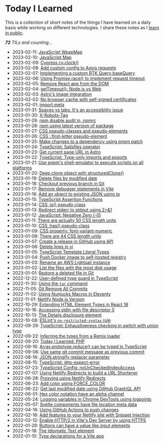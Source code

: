 # Today I Learned

This is a collection of short notes of the things I have learned on a daily basis while working on different technologies. I share these notes as I [learn in public](https://www.learninpublic.org/).

_**72** TILs and counting..._

- 2023-02-11: [JavaScript WeapMap](https://github.com/petermekhaeil/til/blob/master/./learnings/js-weakmap.md)
- 2023-02-10: [JavaScript Map](https://github.com/petermekhaeil/til/blob/master/./learnings/js-map.md)
- 2023-02-09: [Cypress cy.clock()](https://github.com/petermekhaeil/til/blob/master/./learnings/cypress-clock.md)
- 2023-02-08: [Add custom config to Axios requests](https://github.com/petermekhaeil/til/blob/master/./learnings/axios-interceptors.md)
- 2023-02-07: [Implementing a custom RTK Query baseQuery](https://github.com/petermekhaeil/til/blob/master/./learnings/rtk-query-base-query.md)
- 2023-02-06: [Using Promise.race() to implement request timeout](https://github.com/petermekhaeil/til/blob/master/./learnings/js-promise-race.md)
- 2023-02-05: [Remove React app from the DOM](https://github.com/petermekhaeil/til/blob/master/./learnings/react-unmount-component-at-node.md)
- 2023-02-04: [setTimeout(): Node.js vs Web](https://github.com/petermekhaeil/til/blob/master/./learnings/settimeout-node-vs-web.md)
- 2023-02-03: [Astro's image integration](https://github.com/petermekhaeil/til/blob/master/./learnings/astro-image.md)
- 2023-02-02: [No browser cache with self-signed certificates](https://github.com/petermekhaeil/til/blob/master/./learnings/chrome-certificates.md)
- 2023-02-01: [import.meta](https://github.com/petermekhaeil/til/blob/master/./learnings/import-meta.md)
- 2023-01-31: [Spaces vs tabs: It's an accessibility issue](https://github.com/petermekhaeil/til/blob/master/./learnings/spaces-vs-tabs.md)
- 2023-01-30: [X-Robots-Tag](https://github.com/petermekhaeil/til/blob/master/./learnings/x-robots-tag.md)
- 2023-01-29: [npm disable audit in .npmrc](https://github.com/petermekhaeil/til/blob/master/./learnings/npm-audit.md)
- 2023-01-28: [ npm using latest version of package](https://github.com/petermekhaeil/til/blob/master/./learnings/npm-latest.md)
- 2023-01-27: [CSS pseudo-classes and pseudo-elements](https://github.com/petermekhaeil/til/blob/master/./learnings/css-pseudo-classes-elements.md)
- 2023-01-26: [CSS ::first-letter pseudo-element](https://github.com/petermekhaeil/til/blob/master/./learnings/css-first-letter.md)
- 2023-01-25: [Make changes to a dependency using pnpm patch](https://github.com/petermekhaeil/til/blob/master/./learnings/pnpm-patch.md)
- 2023-01-24: [TypeScript: Satisfies operator](https://github.com/petermekhaeil/til/blob/master/./learnings/ts-satisfies.md)
- 2023-01-23: [Get current page URL in Astro](https://github.com/petermekhaeil/til/blob/master/./learnings/astro-url.md)
- 2023-01-22: [TypeScript: Type-only imports and exports](https://github.com/petermekhaeil/til/blob/master/./learnings/ts-imports-not-used-as-values.md)
- 2023-01-21: [Use pnpm's shell-emulator to execute scripts on all platforms](https://github.com/petermekhaeil/til/blob/master/./learnings/pnpm-shell-emulator.md)
- 2023-01-20: [Deep clone object with structuredClone()](https://github.com/petermekhaeil/til/blob/master/./learnings/structured-clone.md)
- 2023-01-19: [Delete files by modified date](https://github.com/petermekhaeil/til/blob/master/./learnings/delete-files-by-modified-date.md)
- 2023-01-18: [Checkout previous branch in Git](https://github.com/petermekhaeil/til/blob/master/./learnings/git-checkout-previous-branch.md)
- 2023-01-17: [Remove debugger statements in Vite](https://github.com/petermekhaeil/til/blob/master/./learnings/vite-remove-console-debugger.md)
- 2023-01-16: [Add an object to existing JSON using jq](https://github.com/petermekhaeil/til/blob/master/./learnings/jq-append-json.md)
- 2023-01-15: [TypeScript Assertion Functions](https://github.com/petermekhaeil/til/blob/master/./learnings/ts-assertion-functions.md)
- 2023-01-14: [CSS :is() pseudo-class](https://github.com/petermekhaeil/til/blob/master/./learnings/css-is-pseudo-class.md)
- 2023-01-13: [Redirect stderr to stdout using 2>&1](https://github.com/petermekhaeil/til/blob/master/./learnings/file-descriptor-redirection.md)
- 2023-01-12: [JavaScript: Negative Zero (-0)](https://github.com/petermekhaeil/til/blob/master/./learnings/js-negative-zero.md)
- 2023-01-11: [There are actually 50 CSS length units](https://github.com/petermekhaeil/til/blob/master/./learnings/50-css-length-units.md)
- 2023-01-10: [CSS :has() pseudo-class](https://github.com/petermekhaeil/til/blob/master/./learnings/css-has-pseudo-class.md)
- 2023-01-09: [CSS property: font-variant-numeric](https://github.com/petermekhaeil/til/blob/master/./learnings/css-font-variant-numeric.md)
- 2023-01-08: [There are 44 CSS length units](https://github.com/petermekhaeil/til/blob/master/./learnings/44-css-length-units.md)
- 2023-01-07: [Create a release in GitHub using API](https://github.com/petermekhaeil/til/blob/master/./learnings/github-create-release.md)
- 2023-01-06: [Delete lines in vi](https://github.com/petermekhaeil/til/blob/master/./learnings/vi-delete-lines.md)
- 2023-01-05: [TypeScript Template Literal Types](https://github.com/petermekhaeil/til/blob/master/./learnings/ts-template-literal-types.md)
- 2023-01-04: [Push Docker image to self-hosted registry](https://github.com/petermekhaeil/til/blob/master/./learnings/docker-push-to-registry.md)
- 2023-01-03: [Rename an AWS Lightsail instance](https://github.com/petermekhaeil/til/blob/master/./learnings/rename-aws-lightsail-instance.md)
- 2023-01-02: [List the files with the most disk usage](https://github.com/petermekhaeil/til/blob/master/./learnings/disk-usage.md)
- 2023-01-01: [Restore a deleted file in Git](https://github.com/petermekhaeil/til/blob/master/./learnings/git-restore-deleted-file.md)
- 2022-12-22: [User-defined type guard in TypeScript](https://github.com/petermekhaeil/til/blob/master/./learnings/ts-user-defined-type-guard.md)
- 2022-11-30: [Using the `tar` command](https://github.com/petermekhaeil/til/blob/master/./learnings/tar-archive.md)
- 2022-11-05: [Git Remove All Commits](https://github.com/petermekhaeil/til/blob/master/./learnings/git-remove-all-commits.md)
- 2022-11-02: [Using Nunjucks Macros in Eleventy](https://github.com/petermekhaeil/til/blob/master/./learnings/nunjucks-macro-eleventy.md)
- 2022-11-01: [Netlify Node.js Version](https://github.com/petermekhaeil/til/blob/master/./learnings/netlify-node-version.md)
- 2022-10-29: [Extending HTML Element Types in React 18](https://github.com/petermekhaeil/til/blob/master/./learnings/ts-html-element-react-18.md)
- 2022-10-16: [Accessing stdin with file descriptor 0](https://github.com/petermekhaeil/til/blob/master/./learnings/node-file-descriptor-0.md)
- 2022-10-13: [The Details disclosure element](https://github.com/petermekhaeil/til/blob/master/./learnings/the-details-element.md)
- 2022-10-08: [ ESLint's `no-restricted-syntax` rule](https://github.com/petermekhaeil/til/blob/master/./learnings/eslint-no-restricted-syntax.md)
- 2022-09-29: [TypeScript: Exhaustiveness checking in switch with union type](https://github.com/petermekhaeil/til/blob/master/./learnings/ts-exhaustive-switch.md)
- 2022-09-22: [Inferring the types from a Remix loader](https://github.com/petermekhaeil/til/blob/master/./learnings/ts-remix-infer-loader.md)
- 2022-09-20: [Today I Learned: PHP](https://github.com/petermekhaeil/til/blob/master/./learnings/php.md)
- 2022-09-16: [Array.prototype.reduce() can be typed in TypeScript](https://github.com/petermekhaeil/til/blob/master/./learnings/ts-reduce-generic-type.md)
- 2022-09-06: [Use same git commit message as previous commit](https://github.com/petermekhaeil/til/blob/master/./learnings/git-commit-same-message.md)
- 2022-08-16: [JSON.stringify replacer parameter](https://github.com/petermekhaeil/til/blob/master/./learnings/json-stringify-replacer-parameter.md)
- 2022-08-15: [TypeScript: @ts-expect-error](https://github.com/petermekhaeil/til/blob/master/./learnings/ts-expect-error.md)
- 2022-07-23: [TypeScript Config: noUnCheckedIndexAccess](https://github.com/petermekhaeil/til/blob/master/./learnings/ts-config-no-unchecked-index-access.md)
- 2022-07-07: [Using Netlify Redirects to build a URL Shortener](https://github.com/petermekhaeil/til/blob/master/./learnings/using-netlify-redirects-to-build-a-url-shortener.md)
- 2022-06-28: [Proxying using Netlify Redirects](https://github.com/petermekhaeil/til/blob/master/./learnings/proxying-using-netlify-redirects.md)
- 2022-06-23: [Add color using FORCE_COLOR](https://github.com/petermekhaeil/til/blob/master/./learnings/add-color-using-force-color.md)
- 2022-06-22: [Get last modified date using GitHub GraphQL API](https://github.com/petermekhaeil/til/blob/master/./learnings/get-last-modified-date-using-github-graphql-api.md)
- 2022-06-01: [Hex color notation have an alpha channel](https://github.com/petermekhaeil/til/blob/master/./learnings/hex-color-notation-alpha-channel.md)
- 2022-05-24: [Logging variables in Chrome DevTools using logpoints](https://github.com/petermekhaeil/til/blob/master/./learnings/logging-variables-in-chrome-devtools.md)
- 2022-05-07: [Svelte components have file location meta data](https://github.com/petermekhaeil/til/blob/master/./learnings/svelte-components-have-file-location-meta-data.md)
- 2022-04-16: [Using GitHub Actions to push changes](https://github.com/petermekhaeil/til/blob/master/./learnings/using-github-actions-to-push-changes.md)
- 2022-02-16: [Add features to your Netlify site with Snippet Injection](https://github.com/petermekhaeil/til/blob/master/./learnings/add-features-to-your-netlify-site-with-snippet-injection.md)
- 2022-02-12: [Enable HTTP/2 in Vite's Dev Server by using HTTPS](https://github.com/petermekhaeil/til/blob/master/./learnings/enable-http2-in-vites-dev-server-by-using-https.md)
- 2022-01-28: [Buttons can have a value like input elements](https://github.com/petermekhaeil/til/blob/master/./learnings/buttons-can-have-a-value-like-input-elements.md)
- 2022-01-18: [The Idiomatic Text element](https://github.com/petermekhaeil/til/blob/master/./learnings/the-idiomatic-text-element.md)
- 2022-01-10: [Type declarations for a Vite app](https://github.com/petermekhaeil/til/blob/master/./learnings/type-declarations-for-a-vite-app.md)
